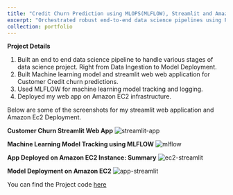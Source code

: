 ```yaml
---
title: "Credit Churn Prediction using MLOPS(MLFLOW), Streamlit and Amazon EC2"
excerpt: "Orchestrated robust end-to-end data science pipelines using Python, handling data ingestion, data validation, data preprocessing, model training, and model deployment using MLFLOW, Streamlit and Amazon EC2"
collection: portfolio
---
```


**Project Details**
1. Built an end to end data science pipeline to handle various stages of data science project. Right from Data Ingestion to Model Deployment.
2. Built Machine learning model and streamlit web web application for Customer Credit churn predictions.
3. Used MLFLOW for machine learning model tracking and logging.
4. Deployed my web app on Amazon EC2 infrastructure.

Below are some of the screenshots for my streamlit web application and Amazon Ec2 Deployment.

**Customer Churn Streamlit Web App**
![streamlit-app](https://github.com/sriramsripada20s/portfolio.github.io/assets/49833524/3b1ba908-420d-4f79-8f61-018e8d68bb01)

**Machine Learning Model Tracking using MLFLOW**
![mlflow](https://github.com/sriramsripada20s/portfolio.github.io/assets/49833524/42bb3c45-6b13-4c8e-b9e3-7da5f839219f)

**App Deployed on Amazon EC2 Instance: Summary**
![ec2-streamlit](https://github.com/sriramsripada20s/portfolio.github.io/assets/49833524/7224e782-de42-41c8-b53c-e9655e24c5e4)

**Model Deployment on Amazon EC2**
![app-streamlit](https://github.com/sriramsripada20s/portfolio.github.io/assets/49833524/a09aa40a-5a36-4037-99bb-b8134a2df927)

You can find the Project code [here](https://github.com/sriramsripada20s/Credit_Churn_Prediction_with_MLFlow) 



